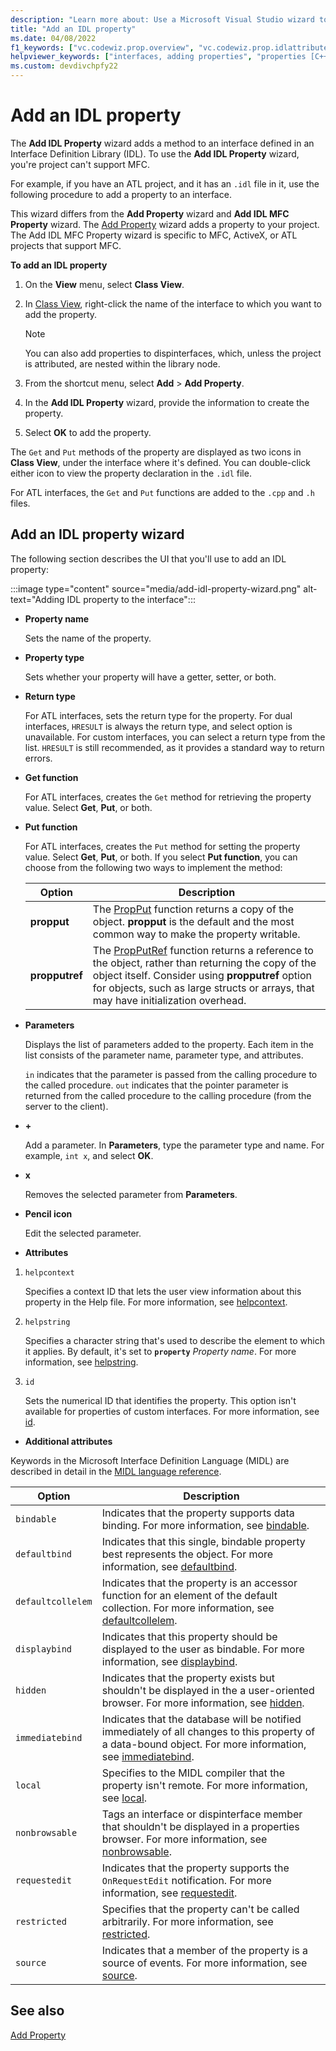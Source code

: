 ```yaml
---
description: "Learn more about: Use a Microsoft Visual Studio wizard to add an IDL property to an IDL interface in your project"
title: "Add an IDL property"
ms.date: 04/08/2022
f1_keywords: ["vc.codewiz.prop.overview", "vc.codewiz.prop.idlattributes"]
helpviewer_keywords: ["interfaces, adding properties", "properties [C++], adding to interfaces", "names, add property wizard", "IDL attributes", "stock properties, about stock properties", "stock properties"]
ms.custom: devdivchpfy22
---
```

# Add an IDL property

The **Add IDL Property** wizard adds a method to an interface defined in an Interface Definition Library (IDL). To use the **Add IDL Property** wizard, you're project can't support MFC.

For example, if you have an ATL project, and it has an `.idl` file in it, use the following procedure to add a property to an interface.

This wizard differs from the **Add Property** wizard and **Add IDL MFC Property** wizard. The [Add Property](adding-a-property-visual-cpp.md) wizard adds a property to your project. The Add IDL MFC Property wizard is specific to MFC, ActiveX, or ATL projects that support MFC.

**To add an IDL property**

1. On the **View** menu, select **Class View**.

1. In [Class View](/visualstudio/ide/viewing-the-structure-of-code), right-click the name of the interface to which you want to add the property.

   > [!NOTE]
   > You can also add properties to dispinterfaces, which, unless the project is attributed, are nested within the library node.

1. From the shortcut menu, select **Add** > **Add Property**.

1. In the **Add IDL Property** wizard, provide the information to create the property.

1. Select **OK** to add the property.

The `Get` and `Put` methods of the property are displayed as two icons in **Class View**, under the interface where it's defined. You can double-click either icon to view the property declaration in the `.idl` file.

For ATL interfaces, the `Get` and `Put` functions are added to the `.cpp` and `.h` files.

## Add an IDL property wizard

The following section describes the UI that you'll use to add an IDL property:

:::image type="content" source="media/add-idl-property-wizard.png" alt-text="Adding IDL property to the interface":::

- **Property name**

  Sets the name of the property.

- **Property type**

  Sets whether your property will have a getter, setter, or both.

- **Return type**

  For ATL interfaces, sets the return type for the property.
  For dual interfaces, `HRESULT` is always the return type, and select option is unavailable.
  For custom interfaces, you can select a return type from the list. `HRESULT` is still recommended, as it provides a standard way to return errors.

- **Get function**

  For ATL interfaces, creates the `Get` method for retrieving the property value. Select **Get**, **Put**, or both.

- **Put function**

  For ATL interfaces, creates the `Put` method for setting the property value. Select **Get**, **Put**, or both. If you select **Put function**, you can choose from the following two ways to implement the method:

  |Option|Description|
  |------------|-----------------|
  |**propput**|The [PropPut](../windows/attributes/propput.md) function returns a copy of the object. **propput** is the default and the most common way to make the property writable.|
  |**propputref**|The [PropPutRef](../windows/attributes/propputref.md) function returns a reference to the object, rather than returning the copy of the object itself. Consider using **propputref** option for objects, such as large structs or arrays, that may have initialization overhead.|

- **Parameters**

  Displays the list of parameters added to the property. Each item in the list consists of the parameter name, parameter type, and attributes.

  `in` indicates that the parameter is passed from the calling procedure to the called procedure.
  `out` indicates that the pointer parameter is returned from the called procedure to the calling procedure (from the server to the client).

- **+**

  Add a parameter. In **Parameters**, type the parameter type and name. For example, `int x`, and select **OK**.

- **x**

  Removes the selected parameter from **Parameters**.

- **Pencil icon**

  Edit the selected parameter.

- **Attributes**

1. `helpcontext`

    Specifies a context ID that lets the user view information about this property in the Help file. For more information, see [helpcontext](/windows/win32/Midl/helpcontext).

1. `helpstring`

    Specifies a character string that's used to describe the element to which it applies. By default, it's set to **`property`**&nbsp;*Property&nbsp;name*. For more information, see [helpstring](/windows/win32/Midl/helpstring).

1. `id`

    Sets the numerical ID that identifies the property. This option isn't available for properties of custom interfaces. For more information, see [id](/windows/win32/Midl/id).

- **Additional attributes**

Keywords in the Microsoft Interface Definition Language (MIDL) are described in detail in the [MIDL language reference](/windows/win32/midl/midl-language-reference.md).

  |Option|Description|
  |------------|-----------------|
  |`bindable`|Indicates that the property supports data binding. For more information, see [bindable](/windows/win32/Midl/bindable).|
  |`defaultbind`|Indicates that this single, bindable property best represents the object. For more information, see [defaultbind](/windows/win32/Midl/defaultbind).|
  |`defaultcollelem`|Indicates that the property is an accessor function for an element of the default collection. For more information, see [defaultcollelem](/windows/win32/Midl/defaultcollelem).|
  |`displaybind`|Indicates that this property should be displayed to the user as bindable. For more information, see [displaybind](/windows/win32/Midl/displaybind).|
  |`hidden`|Indicates that the property exists but shouldn't be displayed in the a user-oriented browser. For more information, see [hidden](/windows/win32/Midl/hidden).|
  |`immediatebind`|Indicates that the database will be notified immediately of all changes to this property of a data-bound object. For more information, see [immediatebind](/windows/win32/Midl/immediatebind).|
  |`local`|Specifies to the MIDL compiler that the property isn't remote. For more information, see [local](/windows/win32/Midl/local).|
  |`nonbrowsable`|Tags an interface or dispinterface member that shouldn't be displayed in a properties browser. For more information, see [nonbrowsable](/windows/win32/Midl/nonbrowsable).|
  |`requestedit`|Indicates that the property supports the `OnRequestEdit` notification. For more information, see [requestedit](/windows/win32/Midl/requestedit).|
  |`restricted`|Specifies that the property can't be called arbitrarily. For more information, see [restricted](/windows/win32/Midl/restricted).|
  |`source`|Indicates that a member of the property is a source of events. For more information, see [source](/windows/win32/Midl/source).|

## **See also**

[Add Property](adding-a-property-visual-cpp.md)
